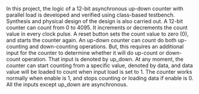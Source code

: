 In this project, the logic of a 12-bit asynchronous up-down counter with parallel load is developed and verified using class-based testbench. Synthesis and physical design of the design is also carried out. A 12-bit counter can count from 0 to 4095. It increments or decrements the count value in every clock pulse. A reset button sets the count value to zero (0), and starts the counter again. An up-down counter can count do both up-counting and down-counting operations. But, this requires an additional input for the counter to determine whether it will do up-count or down-count operation. That input is denoted by up_down. At any moment, the counter can start counting from a specific value, denoted by data, and data value will be loaded to count when input load is set to 1. The counter works normally when enable is 1, and stops counting or loading data if enable is 0. All the inputs except up_down are asynchronous.

